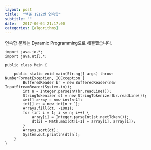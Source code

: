 ```yaml
---
layout: post
title:  "백준 1912번 연속합"
subtitle: ""
date:   2017-06-04 21:17:00
categories: [algorithms]
---
```


연속합 문제는 Dynamic Programming으로 해결했습니다.

<pre><code>import java.io.*;
import java.util.*;

public class Main {

    public static void main(String[] args) throws NumberFormatException, IOException {
        BufferedReader br = new BufferedReader(new InputStreamReader(System.in));
        int n = Integer.parseInt(br.readLine());
        StringTokenizer st = new StringTokenizer(br.readLine());
        int[] array = new int[n+1];
        int[] dt = new int[n + 1];
        Arrays.fill(dt, -1001);
        for (int i = 1; i <= n; i++) {
            array[i] = Integer.parseInt(st.nextToken());
            dt[i] = Math.max(dt[i-1] + array[i], array[i]);
        }
        Arrays.sort(dt);
        System.out.println(dt[n]);
    }
}
</code></pre>

